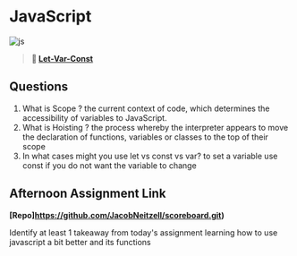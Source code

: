 # JavaScript

![js](https://bcw.blob.core.windows.net/public/img/courses/js.gif)

> **📖 [Let-Var-Const](https://codeworksacademy.com/fs-student-guide/resources/wk2/01-Let-Var-Const)**

## Questions

1. What is Scope ?
 the current context of code, which determines the accessibility of variables to JavaScript.
2. What is Hoisting ?
 the process whereby the interpreter appears to move the declaration of functions, variables or classes to the top of their scope
3. In what cases might you use let vs const vs var?
to set a variable use const if you do not want the variable to change 
## Afternoon Assignment Link

**[Repo]https://github.com/JacobNeitzell/scoreboard.git)**

Identify at least 1 takeaway from today's assignment
learning how to use javascript a bit better and its functions 